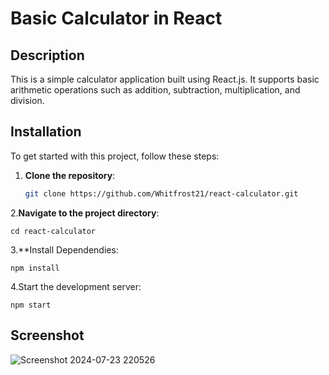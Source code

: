 # Basic Calculator in React

## Description
This is a simple calculator application built using React.js. It supports basic arithmetic operations such as addition, subtraction, multiplication, and division.

## Installation
To get started with this project, follow these steps:

1. **Clone the repository**:
   ```bash
   git clone https://github.com/Whitfrost21/react-calculator.git

2.**Navigate to the project directory**:

  `cd react-calculator`
  
3.**Install Dependendies:

  `npm install`

4.Start the development server:

  `npm start`

## Screenshot
![Screenshot 2024-07-23 220526](https://github.com/user-attachments/assets/21e8e3e0-4272-4493-ae57-7073ea50ca65)





